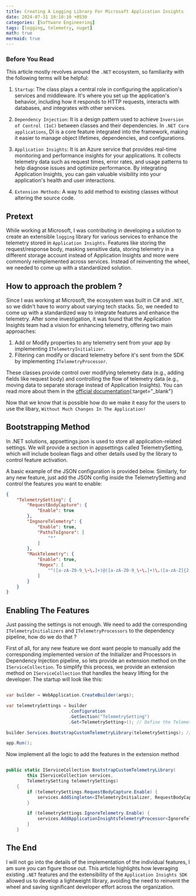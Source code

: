 ```yaml
---
title: Creating A Logging Library For Microsoft Application Insights
date: 2024-07-31 10:10:10 +0530
categories: [Software Engineering]
tags: [logging, telemetry, nuget]
math: true
mermaid: true
---
```


### Before You Read

This article mostly revolves around the `.NET` ecosystem, so familiarity with the following terms will be helpful:

1. `Startup`: The class plays a central role in configuring the application's services and middleware. It's where you set up the application's behavior, including how it responds to HTTP requests, interacts with databases, and integrates with other services.

2. `Dependency Injection`: It is a design pattern used to achieve `Inversion of Control (IoC)` between classes and their dependencies. In `.NET Core applications`, DI is a core feature integrated into the framework, making it easier to manage object lifetimes, dependencies, and configurations.

3. `Application Insights`: It is an Azure service that provides real-time monitoring and performance insights for your applications. It collects telemetry data such as request times, error rates, and usage patterns to help diagnose issues and optimize performance. By integrating Application Insights, you can gain valuable visibility into your application's health and user interactions.

4. `Extension Methods`: A way to add method to existing classes without altering the source code.

## Pretext

While working at Microsoft, I was contributing in developing a solution to create an extensible `logging` library for various services to enhance the telemetry stored in `Application Insights`. Features like storing the request/response body, masking sensitive data, storing telemetry in a different storage account instead of Application Insights and more were commonly reimplemented across services. Instead of reinventing the wheel, we needed to come up with a standardized solution.

## How to approach the problem ?

Since I was working at Microsoft, the ecosystem was built in C# and `.NET`, so we didn’t have to worry about varying tech stacks. So, we needed to come up with a standardized way to integrate features and enhance the telemetry. After some investigation, it was found that the Application Insights team had a vision for enhancing telemetry, offering two main approaches:

1. Add or Modify properties to any telemetry sent from your app by implementing `ITelemetryInitializer`.
2. Filtering can modify or discard telemetry before it's sent from the SDK by implementing `ITelemetryProcessor`.

These classes provide control over modifying telemetry data (e.g., adding fields like request body) and controlling the flow of telemetry data (e.g., moving data to separate storage instead of Application Insights). You can read more about them in the [official documentation](https://learn.microsoft.com/en-us/azure/azure-monitor/app/api-filtering-sampling?tabs=dotnet%2Cjavascriptwebsdkloaderscript){:target="_blank"}

Now that we know that is possible how do we make it easy for the users to use the libary, `Without Much Changes In The Application!`

## Bootstrapping Method

In .NET solutions, appsettings.json is used to store all application-related settings. We will provide a section in appsettings called TelemetrySetting, which will include boolean flags and other details used by the library to control feature activation.

A basic example of the JSON configuration is provided below. Similarly, for any new feature, just add the JSON config inside the TelemetrySetting and control the features you want to enable:

```json
{
    "TelemetrySetting": {
        "RequestBodyCapture": {
            "Enable": true
        },
        "IngnoreTelemetry": {
            "Enable": true,
            "PathsToIgnore": [
                "*"
            ]
        },
        "MaskTelemetry": {
            "Enable": true,
            "Regex": [
                "^([a-zA-Z0-9_\-\.]+)@([a-zA-Z0-9_\-\.]+)\.([a-zA-Z]{2,5})$"
            ]
        }
    }
}

```

## Enabling The Features

Just passing the settings is not enough. We need to add the corresponding `ITelemetryInitializers` and `ITelemetryProcessors` to the dependency pipeline, how do we do that ?

First of all, for any new feature we dont want people to manually add the corresponding implemented version of the Initializer and Processors in Dependency Injection pipeline, so lets provide an extension method on the `IServiceCollection`. To simplify this process, we provide an extension method on `IServiceCollection` that handles the heavy lifting for the developer. The startup will look like this:

```c#

var builder = WebApplication.CreateBuilder(args);

var telemetrySettings = builder
                        .Configuration
                        .GetSection("TelemetrySetting")
                        .Get<TelemetrySetting>(); // Define the TelemetrySetting model

builder.Services.BootstrapCustomTelemetryLibrary(telemetrySettings); // the extension method

app.Run();

```

Now implement all the logic to add the features in the extension method

```c#

public static IServiceCollection BootstrapCustomTelemetryLibrary(
        this IServiceCollection services,
        TelemetrySetting telemetrySettings)
    {
        if (telemetrySettings.RequestBodyCapture.Enable) {
            services.AddSingleton<ITelemetryInitializer, RequestBodyCaptureInitializer>(); // RequestBodyCaptureInitializer implements ITelemetryInitializer
        }

        if (telemetrySettings.IgnoreTelemetry.Enable) {
            services.AddApplicationInsightsTelemetryProcessor<IgnoreTelemetryFilter>(); // IgnoreTelemetryFilter implements ITelemetryProcessor
        }
    }
```

## The End

I will not go into the details of the implementation of the individual features, I am sure you can figure those out. This article highlights how leveraging existing `.NET` features and the extensibility of the `Application Insights SDK` allowed us to develop a lightweight library, avoiding the need to reinvent the wheel and saving significant developer effort across the organization.